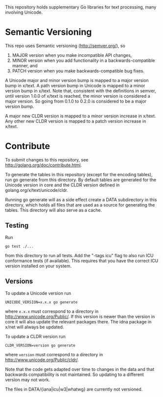This repository holds supplementary Go libraries for text processing, many involving Unicode.

# Semantic Versioning
This repo uses Semantic versioning (http://semver.org/), so
1. MAJOR version when you make incompatible API changes,
1. MINOR version when you add functionality in a backwards-compatible manner, and
1. PATCH version when you make backwards-compatible bug fixes.

A Unicode major and minor version bump is mapped to a major version bump in
x/text.
A path version bump in Unicode is mapped to a minor version bump in x/text.
Note that, consistent with the definitions in semver, until version 1.0.0 of
x/text is reached, the minor version is considered a major version.
So going from 0.1.0 to 0.2.0 is considered to be a major version bump.

A major new CLDR version is mapped to a minor version increase in x/text.
Any other new CLDR version is mapped to a patch version increase in x/text.

# Contribute

To submit changes to this repository, see http://golang.org/doc/contribute.html.

To generate the tables in this repository (except for the encoding tables),
run go generate from this directory. By default tables are generated for the
Unicode version in core and the CLDR version defined in
golang.org/x/text/unicode/cldr.

Running go generate will as a side effect create a DATA subdirectory in this
directory, which holds all files that are used as a source for generating the
tables. This directory will also serve as a cache.

## Testing
Run

    go test ./...

from this directory to run all tests. Add the "-tags icu" flag to also run
ICU conformance tests (if available). This requires that you have the correct
ICU version installed on your system.

## Versions
To update a Unicode version run

    UNICODE_VERSION=x.x.x go generate

where `x.x.x` must correspond to a directory in http://www.unicode.org/Public/.
If this version is newer than the version in core it will also update the
relevant packages there. The idna package in x/net will always be updated.

To update a CLDR version run

    CLDR_VERSION=version go generate

where `version` must correspond to a directory in
http://www.unicode.org/Public/cldr/.

Note that the code gets adapted over time to changes in the data and that
backwards compatibility is not maintained.
So updating to a different version may not work.

The files in DATA/{iana|icu|w3|whatwg} are currently not versioned.


